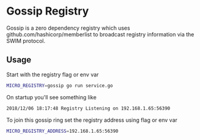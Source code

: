 # Gossip Registry

Gossip is a zero dependency registry which uses github.com/hashicorp/memberlist to broadcast registry information
via the SWIM protocol.

## Usage

Start with the registry flag or env var

```bash
MICRO_REGISTRY=gossip go run service.go
```

On startup you'll see something like

```bash
2018/12/06 18:17:48 Registry Listening on 192.168.1.65:56390
```

To join this gossip ring set the registry address using flag or env var

```bash
MICRO_REGISTRY_ADDRESS=192.168.1.65:56390
```
